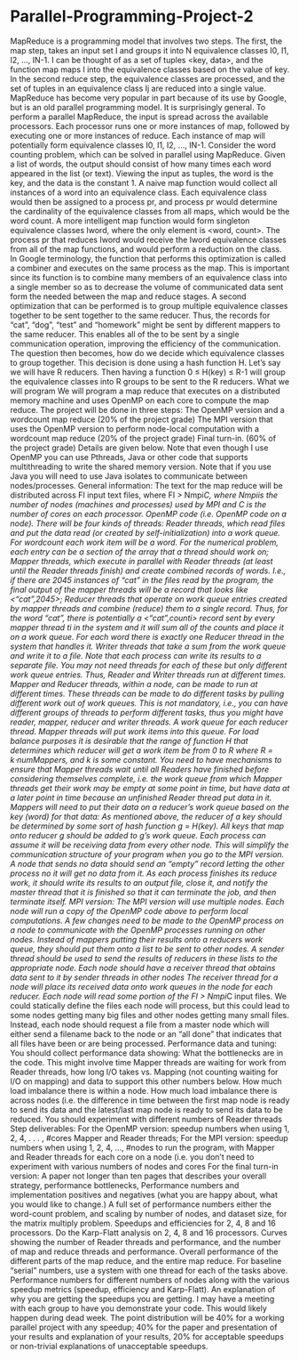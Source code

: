 # Parallel-Programming-Project-2
MapReduce is a programming model that involves two steps. The first, the map step, takes an input set I and groups it into N equivalence classes I0, I1, I2, ..., IN-1. I can be thought of as a set of tuples &lt;key, data>, and the function map maps I into the equivalence classes based on the value of key. In the second reduce step, the equivalence classes are processed, and the set of tuples in an equivalence class Ij are reduced into a single value. MapReduce has become very popular in part because of its use by Google, but is an old parallel programming model. It is surprisingly general. To perform a parallel MapReduce, the input is spread across the available processors. Each processor runs one or more instances of map, followed by executing one or more instances of reduce. Each instance of map will potentially form equivalence classes I0, I1, I2, ..., IN-1. Consider the word counting problem, which can be solved in parallel using MapReduce. Given a list of words, the output should consist of how many times each word appeared in the list (or text). Viewing the input as tuples, the word is the key, and the data is the constant 1. A naive map function would collect all instances of a word into an equivalence class. Each equivalence class would then be assigned to a process pr, and process pr would determine the cardinality of the equivalence classes from all maps, which would be the word count. A more intelligent map function would form singleton equivalence classes Iword, where the only element is &lt;word, count>. The process pr that reduces Iword would receive the Iword equivalence classes from all of the map functions, and would perform a reduction on the class. In Google terminology, the function that performs this optimization is called a combiner and executes on the same process as the map. This is important since its function is to combine many members of an equivalence class into a single member so as to decrease the volume of communicated data sent form the needed between the map and reduce stages. A second optimization that can be performed is to group multiple equivalence classes together to be sent together to the same reducer. Thus, the records for “cat”, “dog”, “test” and “homework” might be sent by different mappers to the same reducer. This enables all of the to be sent by a single communication operation, improving the efficiency of the communication. The question then becomes, how do we decide which equivalence classes to group together. This decision is done using a hash function H. Let’s say we will have R reducers. Then having a function 0 ≤ H(key) ≤ R-1 will group the equivalence classes into R groups to be sent to the R reducers. What we will program We will program a map reduce that executes on a distributed memory machine and uses OpenMP on each core to compute the map reduce. The project will be done in three steps: The OpenMP version and a wordcount map reduce (20% of the project grade) The MPI version that uses the OpenMP version to perform node-local computation with a wordcount map reduce (20% of the project grade) Final turn-in. (60% of the project grade) Details are given below. Note that even though I use OpenMP you can use Pthreads, Java or other code that supports multithreading to write the shared memory version. Note that if you use Java you will need to use Java isolates to communicate between nodes/processes. General information: The text for the map reduce will be distributed across FI input text files, where FI > Nmpi*C, where Nmpiis the number of nodes (machines and processes) used by MPI and C is the number of cores on each processor. OpenMP code (i.e. OpenMP code on a node). There will be four kinds of threads: Reader threads, which read files and put the data read (or created by self-initialization) into a work queue. For wordcount each work item will be a word. For the numerical problem, each entry can be a section of the array that a thread should work on; Mapper threads, which execute in parallel with Reader threads (at least until the Reader threads finish) and create combined records of words. I.e., if there are 2045 instances of “cat” in the files read by the program, the final output of the mapper threads will be a record that looks like &lt;“cat”,2045>; Reducer threads that operate on work queue entries created by mapper threads and combine (reduce) them to a single record. Thus, for the word “cat”, there is potentially a &lt;“cat”,counti> record sent by every mapper thread ti in the system and it will sum all of the counts and place it on a work queue. For each word there is exactly one Reducer thread in the system that handles it. Writer threads that take a sum from the work queue and write it to a file. Note that each process can write its results to a separate file. You may not need threads for each of these but only different work queue entries. Thus, Reader and Writer threads run at different times. Mapper and Reducer threads, within a node, can be made to run at different times. These threads can be made to do different tasks by pulling different work out of work queues. This is not mandatory, i.e., you can have different groups of threads to perform different tasks, thus you might have reader, mapper, reducer and writer threads. A work queue for each reducer thread. Mapper threads will put work items into this queue. For load balance purposes it is desirable that the range of function H that determines which reducer will get a work item be from 0 to R where R = k⋅numMappers, and k is some constant. You need to have mechanisms to ensure that Mapper threads wait until all Readers have finished before considering themselves complete, i.e. the work queue from which Mapper threads get their work may be empty at some point in time, but have data at a later point in time because an unfinished Reader thread put data in it. Mappers will need to put their data on a reducer’s work queue based on the key (word) for that data: As mentioned above, the reducer of a key should be determined by some sort of hash function g = H(key). All keys that map onto reducer g should be added to g’s work queue. Each process can assume it will be receiving data from every other node. This will simplify the communication structure of your program when you go to the MPI version. A node that sends no data should send an “empty” record letting the other process no it will get no data from it. As each process finishes its reduce work, it should write its results to an output file, close it, and notify the master thread that it is finished so that it can terminate the job, and then terminate itself. MPI version: The MPI version will use multiple nodes. Each node will run a copy of the OpenMP code above to perform local computations. A few changes need to be made to the OpenMP process on a node to communicate with the OpenMP processes running on other nodes. Instead of mappers putting their results onto a reducers work queue, they should put them onto a list to be sent to other nodes. A sender thread should be used to send the results of reducers in these lists to the appropriate node. Each node should have a receiver thread that obtains data sent to it by sender threads in other nodes The receiver thread for a node will place its received data onto work queues in the node for each reducer. Each node will read some portion of the FI > Nmpi*C input files. We could statically define the files each node will process, but this could lead to some nodes getting many big files and other nodes getting many small files. Instead, each node should request a file from a master node which will either send a filename back to the node or an “all done” that indicates that all files have been or are being processed. Performance data and tuning: You should collect performance data showing: What the bottlenecks are in the code. This might involve time Mapper threads are waiting for work from Reader threads, how long I/O takes vs. Mapping (not counting waiting for I/O on mapping) and data to support this other numbers below. How much load imbalance there is within a node. How much load imbalance there is across nodes (i.e. the difference in time between the first map node is ready to send its data and the latest/last map node is ready to send its data to be reduced. You should experiment with different numbers of Reader threads Step deliverables: For the OpenMP version: speedup numbers when using 1, 2, 4, . . . , #cores Mapper and Reader threads; For the MPI version: speedup numbers when using 1, 2, 4, …, #nodes to run the program, with Mapper and Reader threads for each core on a node (i.e. you don’t need to experiment with various numbers of nodes and cores For the final turn-in version: A paper not longer than ten pages that describes your overall strategy, performance bottlenecks, Performance numbers and implementation positives and negatives (what you are happy about, what you would like to change.) A full set of performance numbers either the word-count problem, and scaling by number of nodes, and dataset size, for the matrix multiply problem. Speedups and efficiencies for 2, 4, 8 and 16 processors. Do the Karp-Flatt analysis on 2, 4, 8 and 16 processors. Curves showing the number of Reader threads and performance, and the number of map and reduce threads and performance. Overall performance of the different parts of the map reduce, and the entire map reduce. For baseline “serial” numbers, use a system with one thread for each of the tasks above. Performance numbers for different numbers of nodes along with the various speedup metrics (speedup, efficiency and Karp-Flatt). An explanation of why you are getting the speedups you are getting. I may have a meeting with each group to have you demonstrate your code. This would likely happen during dead week. The point distribution will be 40% for a working parallel project with any speedup; 40% for the paper and presentation of your results and explanation of your results, 20% for acceptable speedups or non-trivial explanations of unacceptable speedups.
